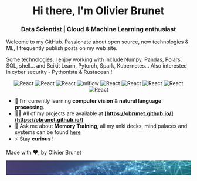 
<h1 align="center">Hi there, I'm Olivier Brunet</h1>
<h3 align="center">Data Scientist  | Cloud & Machine Learning enthusiast</h3>

Welcome to my GitHub.  Passionate about open source, new technologies & ML, I frequently publish posts on my web site.

Some technologies, I enjoy working with include Numpy, Pandas, Polars, SQL, shell... and Scikit Learn, Pytorch, Spark, Kubernetes... Also interested in cyber security - Pythonista & Rustacean !

<div align="center">
  <img alt="React" src="https://img.shields.io/badge/scikit--learn-%23F7931E.svg?style=flat-square&logo=scikit-learn&logoColor=white" />
  <img alt="React" src="https://img.shields.io/badge/PyTorch-%23EE4C2C.svg?style=flat-square&logoColor=white" />
  <img alt="React" src="https://img.shields.io/badge/kubernetes-%23326ce5.svg?style=flat-square&logo=kubernetes&logoColor=white" />
  <img alt="mlflow" src="https://img.shields.io/badge/mlflow-%23d9ead3.svg?style=flat-square&logo=numpy&logoColor=blue" />
  <img alt="React" src="https://img.shields.io/badge/Kaggle-20BEFF?style=flat-square&logoColor=white" />
  <img alt="React" src="https://img.shields.io/badge/Apache_Spark-FFFFFF?style=flat-square&logo=apachespark&logoColor=#E35A16" />
  <img alt="React" src="https://img.shields.io/badge/Terraform-7B42BC?style=flat-square&logo=terraform&logoColor=white" />
  <img alt="React" src="https://img.shields.io/badge/PostgreSQL-316192?style=flat-square&logo=postgresql&logoColor=white" />
  <img alt="React" src="https://img.shields.io/badge/Google_Cloud-4285F4?style=flat-square&logo=google-cloud&logoColor=white" />
</div>



- 🌱 I’m currently learning **computer vision** & **natural language processing**.
- 👨‍💻 All of my projects are available at **[https://obrunet.github.io/](https://obrunet.github.io/)**
- 💬 Ask me about **Memory Training**, all my anki decks, mind palaces and systems can be found [here](https://github.com/obrunet/Memory_systems_-_Anki_decks)
- ⚡ Stay **curious** !

Made with ❤, by Olivier Brunet
    
<img src="https://github.com/obrunet/obrunet/blob/main/banner_ai.jpg"/>
